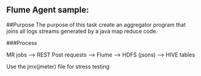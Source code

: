 Flume Agent sample: 
-----------------
 
##Purpose
The purpose of this task create an aggregator program that joins all logs streams generated by a java map reduce code.


###Process

   MR jobs --> REST Post requests --> Flume --> HDFS (jsons) -->  HIVE tables

Use the jmx(jmeter) file for stress testing
